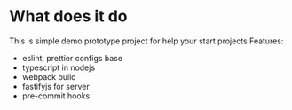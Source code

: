 # What does it do

This is simple demo prototype project for help your start projects
Features:
- eslint, prettier configs base
- typescript in nodejs
- webpack build
- fastifyjs for server
- pre-commit hooks
